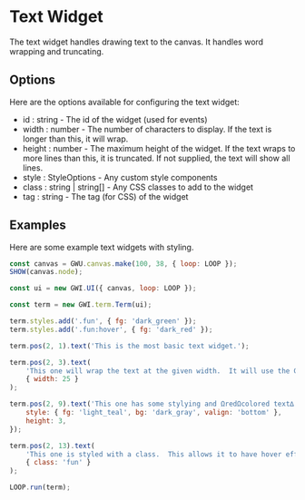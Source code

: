 # Text Widget

The text widget handles drawing text to the canvas. It handles word wrapping and truncating.

## Options

Here are the options available for configuring the text widget:

-   id : string - The id of the widget (used for events)
-   width : number - The number of characters to display. If the text is longer than this, it will wrap.
-   height : number - The maximum height of the widget. If the text wraps to more lines than this, it is truncated. If not supplied, the text will show all lines.
-   style : StyleOptions - Any custom style components
-   class : string | string[] - Any CSS classes to add to the widget
-   tag : string - The tag (for CSS) of the widget

## Examples

Here are some example text widgets with styling.

```js
const canvas = GWU.canvas.make(100, 38, { loop: LOOP });
SHOW(canvas.node);

const ui = new GWI.UI({ canvas, loop: LOOP });

const term = new GWI.term.Term(ui);

term.styles.add('.fun', { fg: 'dark_green' });
term.styles.add('.fun:hover', { fg: 'dark_red' });

term.pos(2, 1).text('This is the most basic text widget.');

term.pos(2, 3).text(
    'This one will wrap the text at the given width.  It will use the GWU.text.splitIntoLines funciton to do this.',
    { width: 25 }
);

term.pos(2, 9).text('This one has some stylying and ΩredΩcolored text∆!', {
    style: { fg: 'light_teal', bg: 'dark_gray', valign: 'bottom' },
    height: 3,
});

term.pos(2, 13).text(
    'This one is styled with a class.  This allows it to have hover effects.',
    { class: 'fun' }
);

LOOP.run(term);
```
